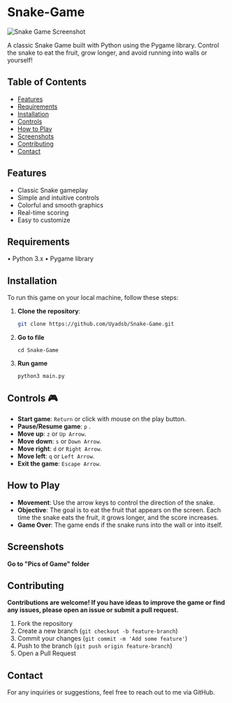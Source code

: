 # Snake-Game

![Snake Game Screenshot]([https://github.com/Uyadsb/Snake-Game/blob/main/Pics%20of%20Game/Screenshot_2.png])

A classic Snake Game built with Python using the Pygame library. Control the snake to eat the fruit, grow longer, and avoid running into walls or yourself!

## Table of Contents

- [Features](#features)
- [Requirements](#requirements)
- [Installation](#installation)
- [Controls](#controls)
- [How to Play](#how-to-play)
- [Screenshots](#screenshots)
- [Contributing](#contributing)
- [Contact](#contact)

## Features

- Classic Snake gameplay
- Simple and intuitive controls
- Colorful and smooth graphics
- Real-time scoring
- Easy to customize

## Requirements
  
   • Python 3.x
   • Pygame library


## Installation

To run this game on your local machine, follow these steps:

  1. **Clone the repository**:
     ```bash
     git clone https://github.com/Uyadsb/Snake-Game.git
  2. **Go to file**
     ```
     cd Snake-Game
  3.  **Run game**
      ```
      python3 main.py

## Controls :video_game:

- **Start game**: `Return` or click with mouse on the play button.
- **Pause/Resume game**: `p` .
- **Move up**: `z` or `Up Arrow`.
- **Move down**: `s` or `Down Arrow`.
- **Move right**: `d` or `Right Arrow`.
- **Move left**: `q` or `Left Arrow`.
- **Exit the game**: `Escape Arrow`.


## How to Play

   - **Movement**: Use the arrow keys to control the direction of the snake.
   - **Objective**: The goal is to eat the fruit that appears on the screen. Each time the snake eats the fruit, it grows longer, and the score increases.
   - **Game Over**: The game ends if the snake runs into the wall or into itself.
  

## Screenshots

  **Go to "Pics of Game" folder**


## Contributing

  **Contributions are welcome! If you have ideas to improve the game or find any issues, please open an issue or submit a pull request.**

   1. Fork the repository
   2. Create a new branch (`git checkout -b feature-branch`)
   3. Commit your changes (`git commit -m 'Add some feature'`)
   4. Push to the branch (`git push origin feature-branch`)
   5. Open a Pull Request


## Contact

For any inquiries or suggestions, feel free to reach out to me via GitHub.
